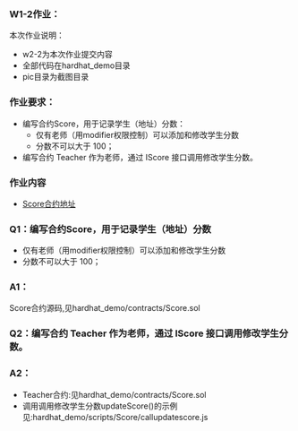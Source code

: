 ### W1-2作业：
本次作业说明：
- w2-2为本次作业提交内容
- 全部代码在hardhat_demo目录
- pic目录为截图目录

### 作业要求：
* 编写合约Score，⽤于记录学⽣（地址）分数：
    * 仅有⽼师（⽤modifier权限控制）可以添加和修改学⽣分数
    * 分数不可以⼤于 100；
* 编写合约 Teacher 作为⽼师，通过 IScore 接⼝调⽤修改学⽣分数。

### 作业内容
- [Score合约地址](https://ropsten.etherscan.io/address/0xe5599C7782034C97d72A0f2B56b5A968F12e26aA)

### Q1：编写合约Score，⽤于记录学⽣（地址）分数
  - 仅有⽼师（⽤modifier权限控制）可以添加和修改学⽣分数
  - 分数不可以⼤于 100；
### A1：
  Score合约源码,见hardhat_demo/contracts/Score.sol

### Q2：编写合约 Teacher 作为⽼师，通过 IScore 接⼝调⽤修改学⽣分数。
### A2：
- Teacher合约:见hardhat_demo/contracts/Score.sol
- 调用调⽤修改学⽣分数updateScore()的示例见:hardhat_demo/scripts/Score/callupdatescore.js
